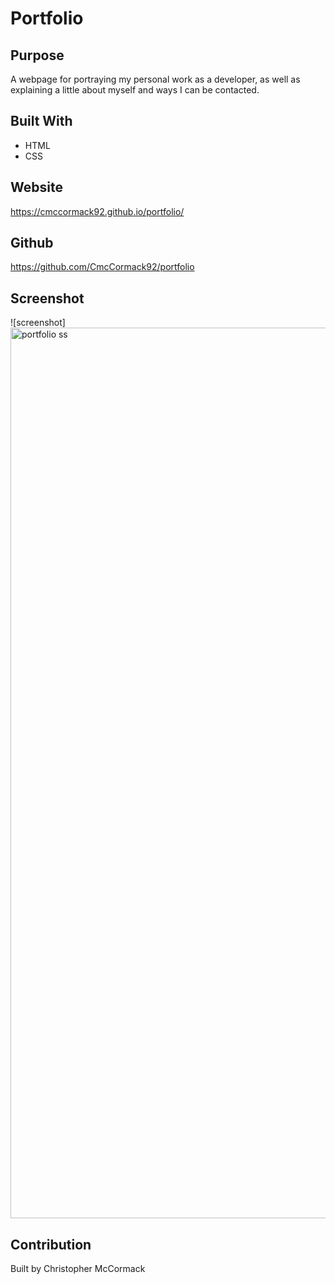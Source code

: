 # Portfolio

## Purpose

A webpage for portraying my personal work as a developer, as well as explaining a little about myself and ways I can be contacted.

## Built With

* HTML
* CSS

## Website

https://cmccormack92.github.io/portfolio/

## Github

https://github.com/CmcCormack92/portfolio

## Screenshot

![screenshot] <img width="1425" alt="portfolio ss" src="https://user-images.githubusercontent.com/86354138/139157516-0877a5b0-88df-4126-9d0d-474117ea52d9.png">

## Contribution

Built by Christopher McCormack
